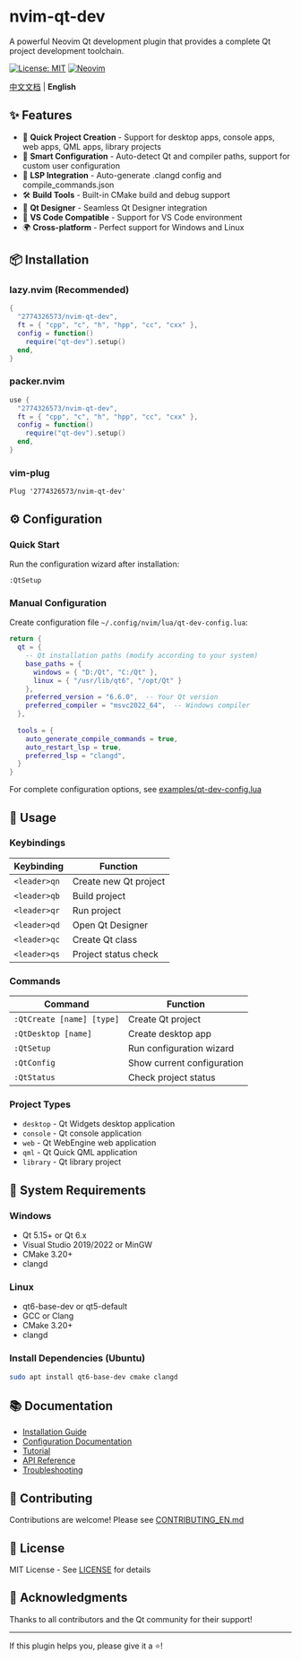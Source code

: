 # nvim-qt-dev

A powerful Neovim Qt development plugin that provides a complete Qt project development toolchain.

[![License: MIT](https://img.shields.io/badge/License-MIT-yellow.svg)](https://opensource.org/licenses/MIT)
[![Neovim](https://img.shields.io/badge/Neovim-0.8+-green.svg)](https://neovim.io/)

[中文文档](README.md) | **English**

## ✨ Features

- 🚀 **Quick Project Creation** - Support for desktop apps, console apps, web apps, QML apps, library projects
- 🔧 **Smart Configuration** - Auto-detect Qt and compiler paths, support for custom user configuration
- 📝 **LSP Integration** - Auto-generate .clangd config and compile_commands.json
- 🛠️ **Build Tools** - Built-in CMake build and debug support
- 🎨 **Qt Designer** - Seamless Qt Designer integration
- 📱 **VS Code Compatible** - Support for VS Code environment
- 🌍 **Cross-platform** - Perfect support for Windows and Linux

## 📦 Installation

### lazy.nvim (Recommended)

```lua
{
  "2774326573/nvim-qt-dev",
  ft = { "cpp", "c", "h", "hpp", "cc", "cxx" },
  config = function()
    require("qt-dev").setup()
  end,
}
```

### packer.nvim

```lua
use {
  "2774326573/nvim-qt-dev",
  ft = { "cpp", "c", "h", "hpp", "cc", "cxx" },
  config = function()
    require("qt-dev").setup()
  end,
}
```

### vim-plug

```vim
Plug '2774326573/nvim-qt-dev'
```

## ⚙️ Configuration

### Quick Start

Run the configuration wizard after installation:

```vim
:QtSetup
```

### Manual Configuration

Create configuration file `~/.config/nvim/lua/qt-dev-config.lua`:

```lua
return {
  qt = {
    -- Qt installation paths (modify according to your system)
    base_paths = {
      windows = { "D:/Qt", "C:/Qt" },
      linux = { "/usr/lib/qt6", "/opt/Qt" }
    },
    preferred_version = "6.6.0",  -- Your Qt version
    preferred_compiler = "msvc2022_64",  -- Windows compiler
  },
  
  tools = {
    auto_generate_compile_commands = true,
    auto_restart_lsp = true,
    preferred_lsp = "clangd",
  }
}
```

For complete configuration options, see [examples/qt-dev-config.lua](examples/qt-dev-config.lua)

## 🎯 Usage

### Keybindings

| Keybinding | Function |
|------------|----------|
| `<leader>qn` | Create new Qt project |
| `<leader>qb` | Build project |
| `<leader>qr` | Run project |
| `<leader>qd` | Open Qt Designer |
| `<leader>qc` | Create Qt class |
| `<leader>qs` | Project status check |

### Commands

| Command | Function |
|---------|----------|
| `:QtCreate [name] [type]` | Create Qt project |
| `:QtDesktop [name]` | Create desktop app |
| `:QtSetup` | Run configuration wizard |
| `:QtConfig` | Show current configuration |
| `:QtStatus` | Check project status |

### Project Types

- `desktop` - Qt Widgets desktop application
- `console` - Qt console application  
- `web` - Qt WebEngine web application
- `qml` - Qt Quick QML application
- `library` - Qt library project

## 🔧 System Requirements

### Windows
- Qt 5.15+ or Qt 6.x
- Visual Studio 2019/2022 or MinGW
- CMake 3.20+
- clangd

### Linux
- qt6-base-dev or qt5-default
- GCC or Clang
- CMake 3.20+
- clangd

### Install Dependencies (Ubuntu)
```bash
sudo apt install qt6-base-dev cmake clangd
```

## 📚 Documentation

- [Installation Guide](docs/en/installation.md)
- [Configuration Documentation](docs/en/configuration.md)  
- [Tutorial](docs/en/tutorial.md)
- [API Reference](docs/en/api.md)
- [Troubleshooting](docs/en/troubleshooting.md)

## 🤝 Contributing

Contributions are welcome! Please see [CONTRIBUTING_EN.md](CONTRIBUTING_EN.md)

## 📄 License

MIT License - See [LICENSE](LICENSE) for details

## 🙏 Acknowledgments

Thanks to all contributors and the Qt community for their support!

---

If this plugin helps you, please give it a ⭐️!
